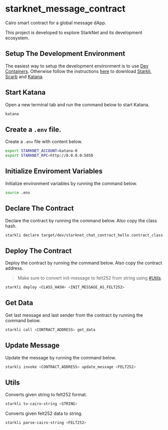 # starknet_message_contract
Cairo smart contract for a global message dApp.

This project is developed to explore StarkNet and its development ecosystem.

## Setup The Development Environment
The easiest way to setup the development environment is to use [Dev Containers](https://containers.dev/).
Otherwise follow the instructions [here](https://book.starknet.io/ch02-01-basic-installation.html) to download [Starkli](https://book.starkli.rs/), [Scarb](https://docs.swmansion.com/scarb/) and [Katana](https://www.dojoengine.org/en/).

## Start Katana
Open a new terminal tab and run the command below to start Katana.
```sh
katana
```

## Create a `.env` file.
Create a `.env` file with content below.
```sh
export STARKNET_ACCOUNT=katana-0
export STARKNET_RPC=http://0.0.0.0:5050
```


## Initialize Enviroment Variables
Initialize environment variables by running the command below.
```sh
source .env
```

## Declare The Contract
Declare the contract by running the command below. Also copy the class hash.
```sh
starkli declare target/dev/starknet_chat_contract_hello.contract_class.json
```

## Deploy The Contract
Deploy the contract by running the command below. Also copy the contract address.
> Make sure to convert init-message to felt252 from string using [#Utils](/#utils).
```sh
starkli deploy <CLASS_HASH> <INIT_MESSAGE_AS_FELT252>
```

## Get Data
Get last message and last sender from the contract by running the command below.
```sh
starkli call <CONTRACT_ADDRESS> get_data
```

## Update Message
Update the message by running the command below.
```sh
starkli invoke <CONTRACT_ADDRESS> update_message <FELT252>
```

## Utils
Converts given string to felt252 format.
```sh
starkli to-cairo-string <STRING>
```

Converts given felt252 data to string.
```sh
starkli parse-cairo-string <FELT252>
```